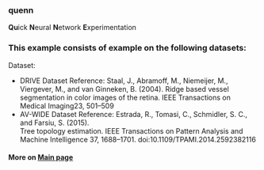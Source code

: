 ### quenn
**Qu**ick **N**eural **N**etwork **E**xperimentation

### This example consists of example on the following datasets:
Dataset:
* DRIVE Dataset Reference:
Staal, J., Abramoff, M., Niemeijer, M., Viergever, M., and van Ginneken, B. (2004). 
Ridge based vessel segmentation in color images of the retina.
IEEE Transactions on Medical Imaging23, 501–509
* AV-WIDE Dataset Reference: 
Estrada,  R.,  Tomasi,  C.,  Schmidler,  S. C.,  and Farsiu,  S. (2015).  
Tree topology estimation. IEEE Transactions on Pattern Analysis and Machine Intelligence
37, 1688–1701. doi:10.1109/TPAMI.2014.2592382116

#### More on [Main page](https://github.com/sraashis/quenn)